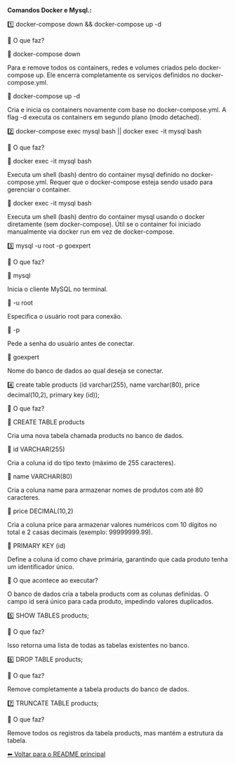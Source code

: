 **Comandos Docker e Mysql.:**

1️⃣ docker-compose down && docker-compose up -d

🔹 O que faz?

🔹 docker-compose down

Para e remove todos os containers, redes e volumes criados pelo docker-compose up.
Ele encerra completamente os serviços definidos no docker-compose.yml.

🔹 docker-compose up -d

Cria e inicia os containers novamente com base no docker-compose.yml.
A flag -d executa os containers em segundo plano (modo detached).


2️⃣ docker-compose exec mysql bash || docker exec -it mysql bash 

🔹 O que faz?

🔹 docker exec -it mysql bash

Executa um shell (bash) dentro do container mysql definido no docker-compose.yml.
Requer que o docker-compose esteja sendo usado para gerenciar o container.

🔹 docker exec -it mysql bash 

Executa um shell (bash) dentro do container mysql usando o docker diretamente (sem docker-compose).
Útil se o container foi iniciado manualmente via docker run em vez de docker-compose.


3️⃣ mysql -u root -p goexpert

🔹 O que faz?

🔹 mysql

Inicia o cliente MySQL no terminal.

🔹 -u root

Especifica o usuário root para conexão.

🔹 -p

Pede a senha do usuário antes de conectar.

🔹 goexpert

Nome do banco de dados ao qual deseja se conectar.


4️⃣ create table products (id varchar(255), name varchar(80), price decimal(10,2), primary key (id));

🔹 O que faz?

🔹 CREATE TABLE products

Cria uma nova tabela chamada products no banco de dados.

🔹 id VARCHAR(255)

Cria a coluna id do tipo texto (máximo de 255 caracteres).

🔹 name VARCHAR(80)

Cria a coluna name para armazenar nomes de produtos com até 80 caracteres.

🔹 price DECIMAL(10,2)

Cria a coluna price para armazenar valores numéricos com 10 dígitos no total e 2 casas decimais (exemplo: 99999999.99).

🔹 PRIMARY KEY (id)

Define a coluna id como chave primária, garantindo que cada produto tenha um identificador único.

🔹 O que acontece ao executar?

O banco de dados cria a tabela products com as colunas definidas.
O campo id será único para cada produto, impedindo valores duplicados.

5️⃣ SHOW TABLES products;

🔹 O que faz?

Isso retorna uma lista de todas as tabelas existentes no banco.

6️⃣ DROP TABLE products;

🔹 O que faz?

Remove completamente a tabela products do banco de dados.

7️⃣ TRUNCATE TABLE products;

🔹 O que faz?

Remove todos os registros da tabela products, mas mantém a estrutura da tabela.


[⬅ Voltar para o README principal](/README.MD)



